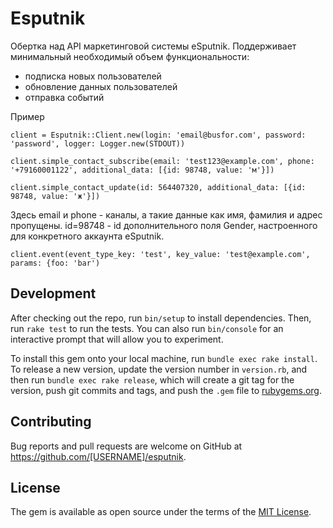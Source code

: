 # Esputnik

Обертка над API маркетинговой системы eSputnik. Поддерживает минимальный необходимый объем функциональности:
  - подписка новых пользователей
  - обновление данных пользователей
  - отправка событий

Пример 

```
client = Esputnik::Client.new(login: 'email@busfor.com', password: 'password', logger: Logger.new(STDOUT))

client.simple_contact_subscribe(email: 'test123@example.com', phone: '+79160001122', additional_data: [{id: 98748, value: 'м'}])

client.simple_contact_update(id: 564407320, additional_data: [{id: 98748, value: 'ж'}])
```

Здесь email и phone - каналы, а такие данные как имя, фамилия и адрес пропущены.
id=98748 - id дополнительного поля Gender, настроенного для конкретного аккаунта eSputnik.

```
client.event(event_type_key: 'test', key_value: 'test@example.com', params: {foo: 'bar')
```


## Development

After checking out the repo, run `bin/setup` to install dependencies. Then, run `rake test` to run the tests. You can also run `bin/console` for an interactive prompt that will allow you to experiment.

To install this gem onto your local machine, run `bundle exec rake install`. To release a new version, update the version number in `version.rb`, and then run `bundle exec rake release`, which will create a git tag for the version, push git commits and tags, and push the `.gem` file to [rubygems.org](https://rubygems.org).

## Contributing

Bug reports and pull requests are welcome on GitHub at https://github.com/[USERNAME]/esputnik.

## License

The gem is available as open source under the terms of the [MIT License](https://opensource.org/licenses/MIT).
